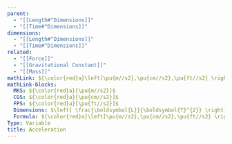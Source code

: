 ```yaml
---
parent:
  - "[[Length#^Dimensions]]"
  - "[[Time#^Dimensions]]"
dimensions:
  - "[[Length#^Dimensions]]"
  - "[[Time#^Dimensions]]"
related:
  - "[[Force]]"
  - "[[Gravitational Constant]]"
  - "[[Mass]]"
mathLink: ${\color{red}a}\left[\pu{m//s2},\pu{cm//s2},\pu{ft//s2} \right]$
mathLink-blocks: 
  MKS: ${\color{red}a}[\pu{m//s2}]$
  CGS: ${\color{red}a}[\pu{cm//s2}]$
  FPS: ${\color{red}a}[\pu{ft//s2}]$
  Dimensions: $\left[ \frac{\boldsymbol{L}}{\boldsymbol{T}^{2}} \right]$
  Formula: ${\color{red}a}\left[\pu{m//s2},\pu{cm//s2},\pu{ft//s2} \right]=\frac{{\boldsymbol{F}[\pu{N},\pu{dyn},\pu{lb_{f}}]*{\color{blue}g}_{c}[\pu{1kg*m//N*s2}][\pu{32.2lb_{m}*ft//lb_{f}*s2}]}}{\boldsymbol{M}[\pu{kg},\pu{g},lb_{m}]}$
Type: Variable
title: Acceleration
---
```

